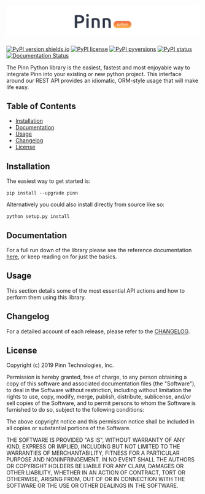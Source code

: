 ![Pinn Python Library](docs/_static/pinn-python-logo.png?raw=true)
------------------------------------------------------------------

[![PyPI version shields.io](https://img.shields.io/pypi/v/pinn.svg)](https://pypi.python.org/pypi/pinn/)
[![PyPI license](https://img.shields.io/pypi/l/pinn.svg)](https://pypi.python.org/pypi/pinn/)
[![PyPI pyversions](https://img.shields.io/pypi/pyversions/pinn.svg)](https://pypi.python.org/pypi/pinn/)
[![PyPI status](https://img.shields.io/pypi/status/pinn.svg)](https://pypi.python.org/pypi/pinn/)
[![Documentation Status](https://readthedocs.org/projects/pinn/badge/?version=latest)](http://ansicolortags.readthedocs.io/?badge=latest)


The Pinn Python library is the easiest, fastest and most enjoyable way to integrate
Pinn into your existing or new python project. This interface around our REST API
provides an idiomatic, ORM-style usage that will make life easy.

## Table of Contents
* [Installation](#installation)
* [Documentation](#documentation)
* [Usage](#usage)
* [Changelog](#changelog)
* [License](#license)

## Installation

The easiest way to get started is:
```shell
pip install --upgrade pinn
```

Alternatively you could also install directly from source like so:
```shell
python setup.py install
```

## Documentation

For a full run down of the library please see the reference documentation [here](google.com), or keep reading on for just the basics.

## Usage

This section details some of the most essential API actions and how to perform them using
this library.

## Changelog

For a detailed account of each release, please refer to the [CHANGELOG](CHANGELOG.md).

## License

Copyright (c) 2019 Pinn Technologies, Inc.

Permission is hereby granted, free of charge, to any person obtaining a copy
of this software and associated documentation files (the "Software"), to deal
in the Software without restriction, including without limitation the rights to
use, copy, modify, merge, publish, distribute, sublicense, and/or sell copies
of the Software, and to permit persons to whom the Software is furnished to do
so, subject to the following conditions:

The above copyright notice and this permission notice shall be included in all
copies or substantial portions of the Software.

THE SOFTWARE IS PROVIDED "AS IS", WITHOUT WARRANTY OF ANY KIND, EXPRESS OR
IMPLIED, INCLUDING BUT NOT LIMITED TO THE WARRANTIES OF MERCHANTABILITY,
FITNESS FOR A PARTICULAR PURPOSE AND NONINFRINGEMENT. IN NO EVENT SHALL THE
AUTHORS OR COPYRIGHT HOLDERS BE LIABLE FOR ANY CLAIM, DAMAGES OR OTHER
LIABILITY, WHETHER IN AN ACTION OF CONTRACT, TORT OR OTHERWISE, ARISING FROM,
OUT OF OR IN CONNECTION WITH THE SOFTWARE OR THE USE OR OTHER DEALINGS IN THE
SOFTWARE.
